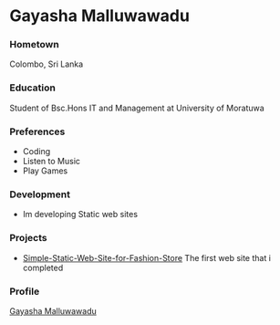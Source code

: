 # Gayasha Malluwawadu

### Hometown

Colombo, Sri Lanka

### Education

Student of Bsc.Hons IT and Management at University of Moratuwa

### Preferences

- Coding
- Listen to Music
- Play Games

### Development

- Im developing Static web sites

### Projects

- [Simple-Static-Web-Site-for-Fashion-Store](https://github.com/Gyshie/Simple-Static-Web-Site-for-Fashion-Store) 
The first web site that i completed

### Profile

[Gayasha Malluwawadu](https://github.com/Gyshie)
